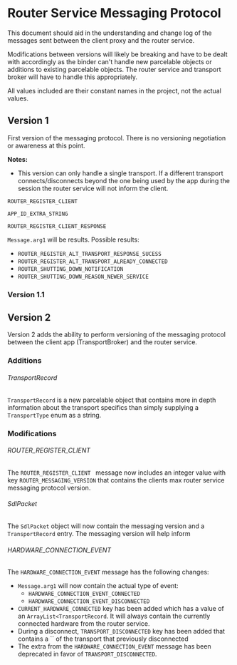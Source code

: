 # Router Service Messaging Protocol

This document should aid in the understanding and change log of the messages sent between the client proxy and the router service.

Modifications between versions will likely be breaking and have to be dealt with accordingly as the binder can't handle new parcelable objects or additions to existing parcelable objects. The router service and transport broker will have to handle this appropriately.

All values included are their constant names in the project, not the actual values. 


## Version 1

First version of the messaging protocol. There is no versioning negotiation or awareness at this point.

__Notes:__

- This version can only handle a single transport. If a different transport connects/disconnects beyond the one being used by the app during the session the router service will not inform the client.  

`ROUTER_REGISTER_CLIENT`

`APP_ID_EXTRA_STRING`

`ROUTER_REGISTER_CLIENT_RESPONSE`

`Message.arg1` will be results. Possible results:

- `ROUTER_REGISTER_ALT_TRANSPORT_RESPONSE_SUCESS`
- `ROUTER_REGISTER_ALT_TRANSPORT_ALREADY_CONNECTED`
- `ROUTER_SHUTTING_DOWN_NOTIFICATION`
- `ROUTER_SHUTTING_DOWN_REASON_NEWER_SERVICE`

### Version 1.1


## Version 2

Version 2 adds the ability to perform versioning of the messaging protocol between the client app (TransportBroker) and the router service. 


### Additions


###### TransportRecord

`TransportRecord` is a new parcelable object that contains more in depth information about the transport specifics than simply supplying a `TransportType` enum as a string.

### Modifications

###### ROUTER\_REGISTER\_CLIENT

The `ROUTER_REGISTER_CLIENT ` message now includes an integer value with key `ROUTER_MESSAGING_VERSION` that contains the clients max router service messaging protocol version.



###### SdlPacket

The `SdlPacket` object will now contain the messaging version and a `TransportRecord` entry. The messaging version will help inform 


###### HARDWARE\_CONNECTION\_EVENT

The `HARDWARE_CONNECTION_EVENT` message has the following changes:

- `Message.arg1` will now contain the actual type of event:
    - `HARDWARE_CONNECTION_EVENT_CONNECTED`
    - `HARDWARE_CONNECTION_EVENT_DISCONNECTED` 
- `CURRENT_HARDWARE_CONNECTED` key has been added which has a value of an `ArrayList<TransportRecord`. It will always contain the currently connected hardware from the router service.
- During a disconnect, `TRANSPORT_DISCONNECTED` key has been added that contains a `` of the transport that previously disconnected
- The extra from the `HARDWARE_CONNECTION_EVENT` message has been deprecated in favor of `TRANSPORT_DISCONNECTED`.


